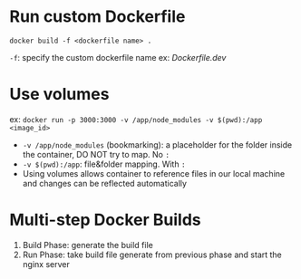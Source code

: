 # Run custom Dockerfile

`docker build -f <dockerfile name> .`

`-f`: specify the custom dockerfile name ex: _Dockerfile.dev_

# Use volumes

ex: `docker run -p 3000:3000 -v /app/node_modules -v $(pwd):/app <image_id>`

- `-v /app/node_modules` (bookmarking): a placeholder for the folder inside the container, DO NOT try to map. No `:`
- `-v $(pwd):/app`: file&folder mapping. With `:`
- Using volumes allows container to reference files in our local machine and changes can be reflected automatically

# Multi-step Docker Builds

1. Build Phase: generate the build file
2. Run Phase: take build file generate from previous phase and start the nginx server
